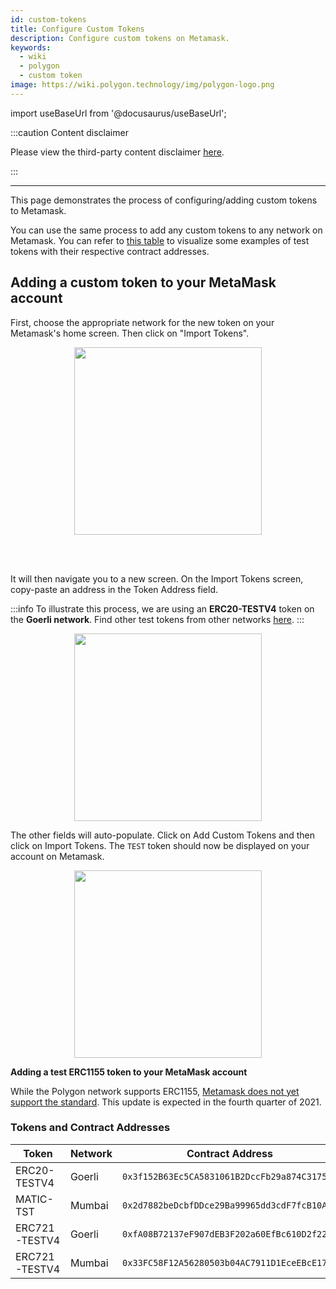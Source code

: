 ```yaml
---
id: custom-tokens
title: Configure Custom Tokens
description: Configure custom tokens on Metamask.
keywords:
  - wiki
  - polygon
  - custom token
image: https://wiki.polygon.technology/img/polygon-logo.png
---
```


import useBaseUrl from '@docusaurus/useBaseUrl';

:::caution Content disclaimer

Please view the third-party content disclaimer [<ins>here</ins>](https://github.com/maticnetwork/matic-docs/blob/master/CONTENT_DISCLAIMER.md).

:::

---

This page demonstrates the process of configuring/adding custom tokens to Metamask.

You can use the same process to add any custom tokens to any network on Metamask. You can refer to [this table](#tokens-and-contract-addresses) to visualize some examples of test tokens with their respective contract addresses.

## Adding a custom token to your MetaMask account

First, choose the appropriate network for the new token on your Metamask's home screen. Then click on "Import Tokens".

<div align="center">
<img width="300" src={useBaseUrl("img/metamask/develop/add-test-token.png")} />
</div>

<br></br>

It will then navigate you to a new screen. On the Import Tokens screen, copy-paste an address in the Token Address field.

:::info
To illustrate this process, we are using an **ERC20-TESTV4** token on the **Goerli network**. Find other test tokens from other networks [<ins>here</ins>](#tokens-and-contract-adresses).
:::

<div align="center">
<img width="300" src={useBaseUrl("img/metamask/develop/token-contract-address.png")} />
</div>

The other fields will auto-populate. Click on Add Custom Tokens and then click on Import Tokens. The `TEST` token should now be displayed on your account on Metamask.

<div align="center">
<img width="300" src={useBaseUrl("img/metamask/develop/added-token.png")} />
</div>

**Adding a test ERC1155 token to your MetaMask account**

While the Polygon network supports ERC1155, [Metamask does not yet support the standard](https://metamask.zendesk.com/hc/en-us/articles/360058488651-Does-MetaMask-support-ERC-1155-). This update is expected in the fourth quarter of 2021.

### Tokens and Contract Addresses

| Token         | Network | Contract Address                             |
|---------------|---------|----------------------------------------------|
| ERC20-TESTV4  | Goerli  | `0x3f152B63Ec5CA5831061B2DccFb29a874C317502` |
| MATIC-TST     | Mumbai  | `0x2d7882beDcbfDDce29Ba99965dd3cdF7fcB10A1e` |
| ERC721-TESTV4 | Goerli  | `0xfA08B72137eF907dEB3F202a60EfBc610D2f224b` |
| ERC721-TESTV4 | Mumbai  | `0x33FC58F12A56280503b04AC7911D1EceEBcE179c` |
